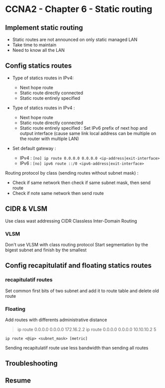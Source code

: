 # CCNA2 - Chapter 6 - Static routing
## Implement static routing
- Static routes are not announced on only static managed LAN
- Take time to maintain
- Need to know all the LAN
## Config statics routes
- Type of statics routes in IPv4:
  - Next hope route
  - Static route directly connected
  - Static route entirely specified
- Type of statics routes in IPv4 :
  - Next hope route
  - Static route directly connected
  - Static route entirely specified : Set IPv6 prefix of next hop and output interface (cause same link local address can be multiple on the router with multiple LAN)

- Set default gateway :
  - IPv4 : `[no] ip route 0.0.0.0 0.0.0.0 <ip-address|exit-interface>`
  - IPv6 : `[no] ipv6 route ::/0 <ipv6-address|exit-interface>`

Routing protocol by class (sending routes without subnet mask) :
- Check if same network then check if same subnet mask, then send route
- Check if note same network then send route
## CIDR & VLSM
Use class wast addressing
CIDR Classless Inter-Domain Routing
### VLSM
Don't use VLSM with class routing protocol
Start segmentation by the bigest subnet and finish by the smallest
## Config recapitulatif and floating statics routes
### recapitulatif routes
Set common first bits of two subnet and add it to route table and delete old route

### Floating
Add routes with differents administrative distance
> ip route 0.0.0.0 0.0.0.0 172.16.2.2
ip route 0.0.0.0 0.0.0.0 10.10.10.2 5

`ip route <@ip> <subnet_mask> [metric]`

Sending recapitulatif route use less bandwidth than sending all routes

## Troubleshooting
## Resume
